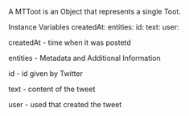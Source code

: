 A MTToot is an Object that represents a single Toot.

Instance Variables
	createdAt:		<String>
	entities:		<Object>
	id:		<Integer>
	text:		<String>
	user:		<STUser>

createdAt
	- time when it was postetd

entities
	- Metadata and Additional Information

id
	- id given by Twitter

text
	- content of the tweet

user
	- used that created the tweet
